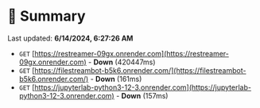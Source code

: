 # 📖 Summary
Last updated: **6/14/2024, 6:27:26 AM**

- `GET` [https://restreamer-09gx.onrender.com](https://restreamer-09gx.onrender.com) - **Down** (420447ms)
- `GET` [https://filestreambot-b5k6.onrender.com/](https://filestreambot-b5k6.onrender.com/) - **Down** (161ms)
- `GET` [https://jupyterlab-python3-12-3.onrender.com](https://jupyterlab-python3-12-3.onrender.com) - **Down** (157ms)
